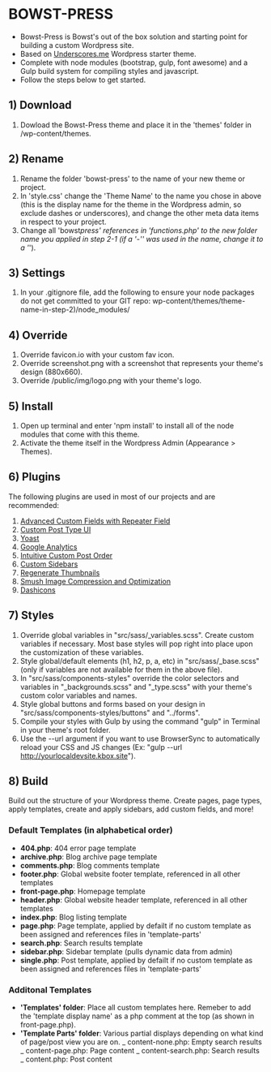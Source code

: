 # BOWST-PRESS

-   Bowst-Press is Bowst's out of the box solution and starting point for building a custom Wordpress site.
-   Based on [Underscores.me](http://underscores.me) Wordpress starter theme.
-   Complete with node modules (bootstrap, gulp, font awesome) and a Gulp build system for compiling styles and javascript.
-   Follow the steps below to get started.

## 1) Download

1.  Dowload the Bowst-Press theme and place it in the 'themes' folder in /wp-content/themes.

## 2) Rename

1.  Rename the folder 'bowst-press' to the name of your new theme or project.
2.  In 'style.css' change the 'Theme Name' to the name you chose in above (this is the display name for the theme in the Wordpress admin, so exclude dashes or underscores), and change the other meta data items in respect to your project.
3.  Change all 'bowst*press' references in 'functions.php' to the new folder name you applied in step 2-1 (if a '-'' was used in the name, change it to a '*').

## 3) Settings

1.  In your .gitignore file, add the following to ensure your node packages do not get committed to your GIT repo:
    wp-content/themes/theme-name-in-step-2)/node_modules/

## 4) Override

1.  Override favicon.io with your custom fav icon.
2.  Override screenshot.png with a screenshot that represents your theme's design (880x660).
3.  Override /public/img/logo.png with your theme's logo.

## 5) Install

1.  Open up terminal and enter 'npm install' to install all of the node modules that come with this theme.
2.  Activate the theme itself in the Wordpress Admin (Appearance > Themes).

## 6) Plugins

The following plugins are used in most of our projects and are recommended:

1.  [Advanced Custom Fields with Repeater Field](https://wordpress.org/plugins/advanced-custom-fields/)
2.  [Custom Post Type UI](https://wordpress.org/plugins/custom-post-type-ui/)
3.  [Yoast](https://wordpress.org/plugins/wordpress-seo/)
4.  [Google Analytics](https://wordpress.org/plugins/google-analytics-dashboard-for-wp/)
5.  [Intuitive Custom Post Order](https://wordpress.org/plugins/intuitive-custom-post-order/)
6.  [Custom Sidebars](https://wordpress.org/plugins/custom-sidebars/)
7.  [Regenerate Thumbnails](https://wordpress.org/plugins/regenerate-thumbnails/)
8.  [Smush Image Compression and Optimization](https://wordpress.org/plugins/wp-smushit/)
9.  [Dashicons](https://developer.wordpress.org/resource/dashicons/#arrow-left-alt)

## 7) Styles

1.  Override global variables in "src/sass/\_variables.scss". Create custom variables if necessary. Most base styles will pop right into place upon the customization of these variables.
2.  Style global/default elements (h1, h2, p, a, etc) in "src/sass/\_base.scss" (only if variables are not available for them in the above file).
3.  In "src/sass/components-styles" override the color selectors and variables in "\_backgrounds.scss" and "\_type.scss" with your theme's custom color variables and names.
4.  Style global buttons and forms based on your design in "src/sass/components-styles/buttons" and "../forms".
5.  Compile your styles with Gulp by using the command "gulp" in Terminal in your theme's root folder.
6.  Use the --url argument if you want to use BrowserSync to automatically reload your CSS and JS changes (Ex: "gulp --url http://yourlocaldevsite.kbox.site").

## 8) Build

Build out the structure of your Wordpress theme. Create pages, page types, apply templates, create and apply sidebars, add custom fields, and more!

### Default Templates (in alphabetical order)

-   **404.php**: 404 error page template
-   **archive.php**: Blog archive page template
-   **comments.php**: Blog comments template
-   **footer.php**: Global website footer template, referenced in all other templates
-   **front-page.php**: Homepage template
-   **header.php**: Global website header template, referenced in all other templates
-   **index.php**: Blog listing template
-   **page.php**: Page template, applied by defailt if no custom template as been assigned and references files in 'template-parts'
-   **search.php**: Search results template
-   **sidebar.php**: Sidebar template (pulls dynamic data from admin)
-   **single.php**: Post template, applied by defailt if no custom template as been assigned and references files in 'template-parts'

### Additonal Templates

-   **'Templates' folder**: Place all custom templates here. Remeber to add the 'template display name' as a php comment at the top (as shown in front-page.php).
-   **'Template Parts' folder**: Various partial displays depending on what kind of page/post view you are on.
    _ content-none.php: Empty search results
    _ content-page.php: Page content
    _ content-search.php: Search results
    _ content.php: Post content
